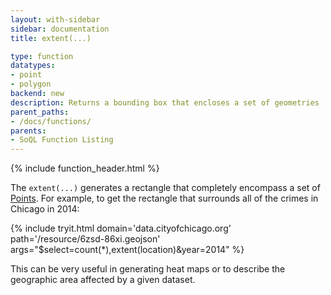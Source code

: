 ```yaml
---
layout: with-sidebar
sidebar: documentation
title: extent(...)

type: function
datatypes:
- point
- polygon
backend: new
description: Returns a bounding box that encloses a set of geometries
parent_paths: 
- /docs/functions/
parents: 
- SoQL Function Listing 
---
```


{% include function_header.html %}

The `extent(...)` generates a rectangle that completely encompass a set of [Points](/docs/datatypes/point.html). For example, to get the rectangle that surrounds all of the crimes in Chicago in 2014:

{% include tryit.html domain='data.cityofchicago.org' path='/resource/6zsd-86xi.geojson' args="$select=count(*),extent(location)&year=2014" %}

This can be very useful in generating heat maps or to describe the geographic area affected by a given dataset.
